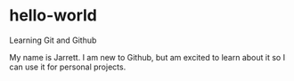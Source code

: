 # hello-world
Learning Git and Github

My name is Jarrett. I am new to Github, but am excited to learn about it so I can use it for personal projects. 
